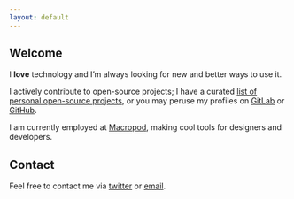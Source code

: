 ```yaml
---
layout: default
---
```

## Welcome

I **love** technology and Iʼm always looking for new and better ways to use it.

I actively contribute to open-source projects; I have a curated [list of personal open-source projects](examples.html), or you may peruse my profiles on [GitLab](https://gitlab.com/u/grapegravity) or [GitHub](https://github.com/grapegravity).

I am currently employed at [Macropod](https://macropod.com), making cool tools for designers and developers.

## Contact
Feel free to contact me via [twitter](https://twitter.com/grapegravity) or [email](mailto:hello@jessicastokes.net).
